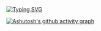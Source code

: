 [![Typing SVG](https://readme-typing-svg.herokuapp.com?color=%2336BCF7&lines=Young+and+hot+.Net+developer+(+also+Unity+and+Telegram+Bot+and+Client+API))](https://git.io/typing-svg)


[![Ashutosh's github activity graph](https://github-readme-activity-graph.vercel.app/graph?username=DilemaFixer&theme=github-compact)](https://github.com/ashutosh00710/github-readme-activity-graph)

